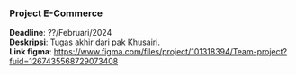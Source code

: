### Project E-Commerce
**Deadline**: ??/Februari/2024<br>
**Deskripsi**: Tugas akhir dari pak Khusairi.<br>
**Link figma**: https://www.figma.com/files/project/101318394/Team-project?fuid=1267435568729073408
